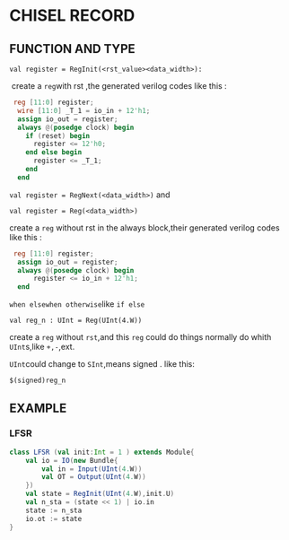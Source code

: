# CHISEL RECORD

## FUNCTION AND TYPE

`val register = RegInit(<rst_value><data_width>):`

​	create a `reg`with rst ,the generated verilog codes like this :

~~~verilog
 reg [11:0] register; 
  wire [11:0] _T_1 = io_in + 12'h1; 
  assign io_out = register; 
  always @(posedge clock) begin
    if (reset) begin 
      register <= 12'h0;
    end else begin
      register <= _T_1; 
    end
  end
~~~

`val register = RegNext(<data_width>)` and 

`val register = Reg(<data_width>)`

create a `reg` without rst in the always block,their generated verilog codes like this  :

~~~verilog
 reg [11:0] register; 
  assign io_out = register; 
  always @(posedge clock) begin
      register <= io_in + 12'h1; 
  end
~~~

`when elsewhen otherwise`like `if else`



`val reg_n : UInt = Reg(UInt(4.W))`

create a `reg` without `rst`,and this `reg` could do things normally do whith `UInt`s,like `+,-`,ext.

`UInt`could change to `SInt`,means signed . like this:

~~~veriog
$(signed)reg_n 
~~~

 

## EXAMPLE

### LFSR

~~~scala
class LFSR (val init:Int = 1 ) extends Module{
    val io = IO(new Bundle{
        val in = Input(UInt(4.W))
        val OT = Output(UInt(4.W))
    })
    val state = RegInit(UInt(4.W),init.U)
    val n_sta = (state << 1) | io.in
    state := n_sta
    io.ot := state
}
~~~

